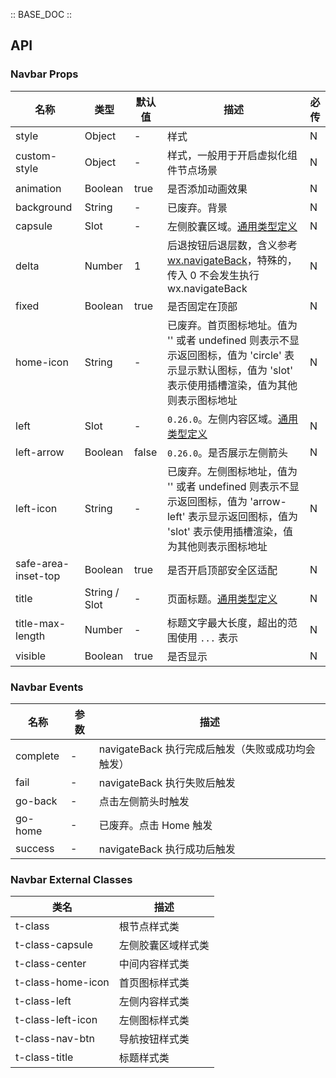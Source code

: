 :: BASE_DOC ::

## API

### Navbar Props

名称 | 类型 | 默认值 | 描述 | 必传
-- | -- | -- | -- | --
style | Object | - | 样式 | N
custom-style | Object | - | 样式，一般用于开启虚拟化组件节点场景 | N
animation | Boolean | true | 是否添加动画效果 | N
background | String | - | 已废弃。背景 | N
capsule | Slot | - | 左侧胶囊区域。[通用类型定义](https://github.com/Tencent/tdesign-miniprogram/blob/develop/src/common/common.ts) | N
delta | Number | 1 | 后退按钮后退层数，含义参考 [wx.navigateBack](https://developers.weixin.qq.com/miniprogram/dev/api/route/wx.navigateBack.html)，特殊的，传入 0 不会发生执行 wx.navigateBack | N
fixed | Boolean | true | 是否固定在顶部 | N
home-icon | String | - | 已废弃。首页图标地址。值为 '' 或者 undefined 则表示不显示返回图标，值为 'circle' 表示显示默认图标，值为 'slot' 表示使用插槽渲染，值为其他则表示图标地址 | N
left | Slot | - | `0.26.0`。左侧内容区域。[通用类型定义](https://github.com/Tencent/tdesign-miniprogram/blob/develop/src/common/common.ts) | N
left-arrow | Boolean | false | `0.26.0`。是否展示左侧箭头 | N
left-icon | String | - | 已废弃。左侧图标地址，值为 '' 或者 undefined 则表示不显示返回图标，值为 'arrow-left' 表示显示返回图标，值为 'slot' 表示使用插槽渲染，值为其他则表示图标地址 | N
safe-area-inset-top | Boolean | true | 是否开启顶部安全区适配 | N
title | String / Slot | - | 页面标题。[通用类型定义](https://github.com/Tencent/tdesign-miniprogram/blob/develop/src/common/common.ts) | N
title-max-length | Number | - | 标题文字最大长度，超出的范围使用 `...` 表示 | N
visible | Boolean | true | 是否显示 | N

### Navbar Events

名称 | 参数 | 描述
-- | -- | --
complete | \- | navigateBack 执行完成后触发（失败或成功均会触发）
fail | \- | navigateBack 执行失败后触发
go-back | \- | 点击左侧箭头时触发
go-home | \- | 已废弃。点击 Home 触发
success | \- | navigateBack 执行成功后触发

### Navbar External Classes

类名 | 描述
-- | --
t-class | 根节点样式类
t-class-capsule | 左侧胶囊区域样式类
t-class-center | 中间内容样式类
t-class-home-icon | 首页图标样式类
t-class-left | 左侧内容样式类
t-class-left-icon | 左侧图标样式类
t-class-nav-btn | 导航按钮样式类
t-class-title | 标题样式类
